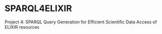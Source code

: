 # SPARQL4ELIXIR
Project 4: SPARQL Query Generation for Efficient Scientific Data Access of ELIXIR resources
